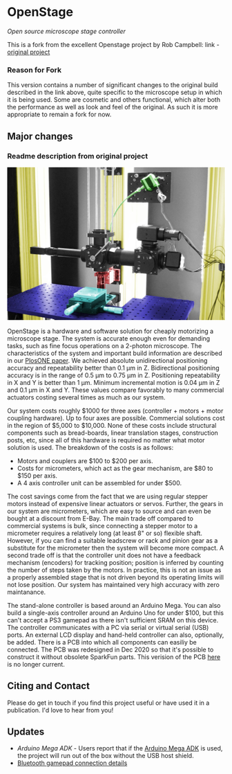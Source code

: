 
<h1>OpenStage</h1>
<i>Open source microscope stage controller</i>
<br />

This is a fork from the excellent Openstage project by Rob Campbell: 
link - <a href="https://github.com/raacampbell/openstage">original project</a>

### Reason for Fork

This version contains a number of significant changes to the original build described in the link above, quite specific to the microscope setup in which it is being used. Some are cosmetic and others functional, which alter both the performance as well as look and feel of the original. As such it is more appropriate to remain a fork for now.

## Major changes




### Readme description from original project
<img src="OpenStageBuildNotes/images/openstage_cover.jpg" />

OpenStage is a hardware and software solution for cheaply motorizing a microscope stage. The system is accurate enough even for demanding tasks, such as fine focus operations on a 2-photon microscope. The characteristics of the system and important build information are described in our <a href="http://www.plosone.org/article/info%3Adoi%2F10.1371%2Fjournal.pone.0088977">PlosONE paper</a>. We achieved absolute unidirectional positioning accuracy and repeatability better than 0.1 μm in Z. Bidirectional positioning accuracy is in the range of 0.5 μm to 0.75 μm in Z. Positioning repeatability in X and Y is better than 1 μm. Minimum incremental motion is 0.04 μm in Z and 0.1 μm in X and Y. These values compare favorably to many commercial actuators costing several times as much as our system.


Our system costs roughly $1000 for three axes (controller + motors + motor coupling hardware). Up to four axes are possible. Commercial solutions cost in the region of $5,000 to $10,000. None of these costs include structural components such as bread-boards, linear translation stages, construction posts, etc, since all of this hardware is required no matter what motor solution is used. The breakdown of the costs is as follows:

* Motors and couplers are $100 to $200 per axis.
* Costs for micrometers, which act as the gear mechanism, are $80 to $150 per axis.
* A 4 axis controller unit can be assembled for under $500.

The cost savings come from the fact that we are using regular stepper motors instead of expensive linear actuators or servos. Further, the gears in our system are micrometers, which are easy to source and can even be bought at a discount from E-Bay. The main trade off compared to commercial systems is bulk, since connecting a stepper motor to a micrometer requires a relatively long (at least 8" or so) flexible shaft. However, if you can find a suitable leadscrew or rack and pinion gear as a substitute for the micrometer then the system will become more compact. A second trade off is that the controller unit does not have a feedback mechanism (encoders) for tracking position; position is inferred by counting the number of steps taken by the motors. In practice, this is not an issue as a properly assembled stage that is not driven beyond its operating limits will not lose position. Our system has maintained very high accuracy with zero maintanance. 

The stand-alone controller is based around an Arduino Mega. You can also build a single-axis controller around an Arduino Uno for under $100, but this can't accept a PS3 gamepad as there isn't sufficient SRAM on this device. The controller communicates with a PC via serial or virtual serial (USB) ports. An external LCD display and hand-held controller can also, optionally, be added. There is a PCB into which all components can easiliy be connected. The PCB was redesigned in Dec 2020 so that it's possible to construct it without obsolete SparkFun parts.  This verision of the PCB <a href="https://oshpark.com/shared_projects/8WlR0lh0">here</a> is no longer current. 

## Citing and Contact
Please do get in touch if you find this project useful or have used it in a publication. I'd love to hear from you!

## Updates

* *Arduino Mega ADK* - Users report that if the <a href="https://www.arduino.cc/en/Main/ArduinoBoardMegaADK">Arduino Mega ADK</a> is used, the project will run out of the box without the USB host shield.
* [Bluetooth gamepad connection details](https://github.com/raacampbell/openstage/issues/11#issuecomment-300612226)
